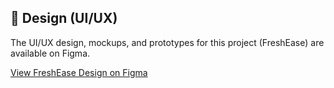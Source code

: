 ## 🎨 Design (UI/UX)

The UI/UX design, mockups, and prototypes for this project (FreshEase) are available on Figma.

[View FreshEase Design on Figma](https://www.figma.com/design/KhLyavB5V4m8ZMJ2mv3Biy/FreshEase?node-id=43-5&t=mAWMoN3VnpWkIpOR-1)
